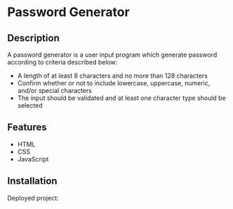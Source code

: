 # Password Generator
## Description
A password generator is a user input program which generate password according to criteria described below:
* A length of at least 8 characters and no more than 128 characters
* Confirm whether or not to include lowercase, uppercase, numeric, and/or special characters
* The input should be validated and at least one character type should be selected
## Features
* HTML
* CSS
* JavaScript
## Installation
Deployed project: 